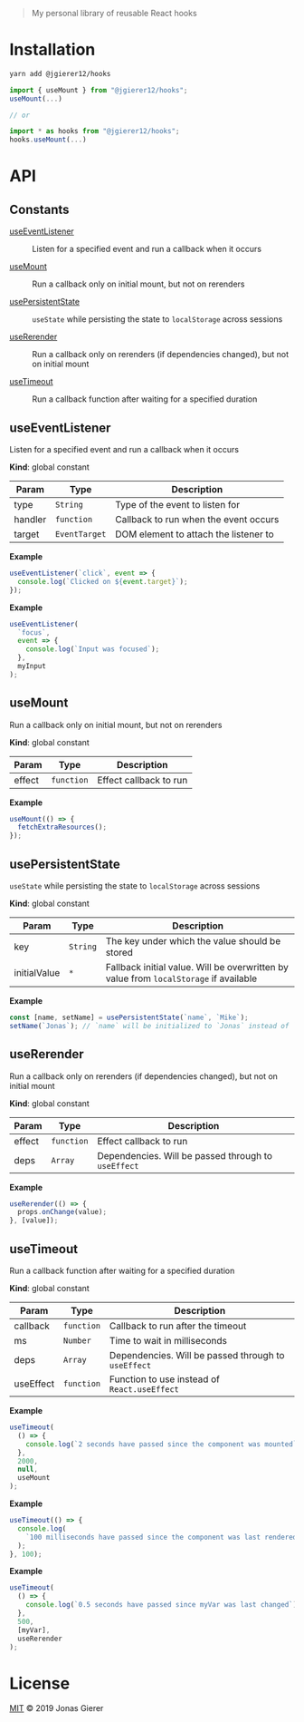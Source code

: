 > My personal library of reusable React hooks

# Installation

```sh
yarn add @jgierer12/hooks
```

```js
import { useMount } from "@jgierer12/hooks";
useMount(...)

// or

import * as hooks from "@jgierer12/hooks";
hooks.useMount(...)
```

# API

## Constants

<dl>
<dt><a href="#useEventListener">useEventListener</a></dt>
<dd><p>Listen for a specified event and run a callback when it occurs</p>
</dd>
<dt><a href="#useMount">useMount</a></dt>
<dd><p>Run a callback only on initial mount, but not on rerenders</p>
</dd>
<dt><a href="#usePersistentState">usePersistentState</a></dt>
<dd><p><code>useState</code> while persisting the state to <code>localStorage</code> across sessions</p>
</dd>
<dt><a href="#useRerender">useRerender</a></dt>
<dd><p>Run a callback only on rerenders (if dependencies changed), but not on initial mount</p>
</dd>
<dt><a href="#useTimeout">useTimeout</a></dt>
<dd><p>Run a callback function after waiting for a specified duration</p>
</dd>
</dl>

<a name="useEventListener"></a>

## useEventListener

Listen for a specified event and run a callback when it occurs

**Kind**: global constant

| Param   | Type                     | Description                           |
| ------- | ------------------------ | ------------------------------------- |
| type    | <code>String</code>      | Type of the event to listen for       |
| handler | <code>function</code>    | Callback to run when the event occurs |
| target  | <code>EventTarget</code> | DOM element to attach the listener to |

**Example**

```js
useEventListener(`click`, event => {
  console.log(`Clicked on ${event.target}`);
});
```

**Example**

```js
useEventListener(
  `focus`,
  event => {
    console.log(`Input was focused`);
  },
  myInput
);
```

<a name="useMount"></a>

## useMount

Run a callback only on initial mount, but not on rerenders

**Kind**: global constant

| Param  | Type                  | Description            |
| ------ | --------------------- | ---------------------- |
| effect | <code>function</code> | Effect callback to run |

**Example**

```js
useMount(() => {
  fetchExtraResources();
});
```

<a name="usePersistentState"></a>

## usePersistentState

`useState` while persisting the state to `localStorage` across sessions

**Kind**: global constant

| Param        | Type                | Description                                                                           |
| ------------ | ------------------- | ------------------------------------------------------------------------------------- |
| key          | <code>String</code> | The key under which the value should be stored                                        |
| initialValue | <code>\*</code>     | Fallback initial value. Will be overwritten by value from `localStorage` if available |

**Example**

```js
const [name, setName] = usePersistentState(`name`, `Mike`);
setName(`Jonas`); // `name` will be initialized to `Jonas` instead of `Mike` in all future sessions
```

<a name="useRerender"></a>

## useRerender

Run a callback only on rerenders (if dependencies changed), but not on initial
mount

**Kind**: global constant

| Param  | Type                  | Description                                         |
| ------ | --------------------- | --------------------------------------------------- |
| effect | <code>function</code> | Effect callback to run                              |
| deps   | <code>Array</code>    | Dependencies. Will be passed through to `useEffect` |

**Example**

```js
useRerender(() => {
  props.onChange(value);
}, [value]);
```

<a name="useTimeout"></a>

## useTimeout

Run a callback function after waiting for a specified duration

**Kind**: global constant

| Param     | Type                  | Description                                         |
| --------- | --------------------- | --------------------------------------------------- |
| callback  | <code>function</code> | Callback to run after the timeout                   |
| ms        | <code>Number</code>   | Time to wait in milliseconds                        |
| deps      | <code>Array</code>    | Dependencies. Will be passed through to `useEffect` |
| useEffect | <code>function</code> | Function to use instead of `React.useEffect`        |

**Example**

```js
useTimeout(
  () => {
    console.log(`2 seconds have passed since the component was mounted`);
  },
  2000,
  null,
  useMount
);
```

**Example**

```js
useTimeout(() => {
  console.log(
    `100 milliseconds have passed since the component was last rendered`
  );
}, 100);
```

**Example**

```js
useTimeout(
  () => {
    console.log(`0.5 seconds have passed since myVar was last changed`);
  },
  500,
  [myVar],
  useRerender
);
```

# License

[MIT](LICENSE) &copy; 2019 Jonas Gierer
